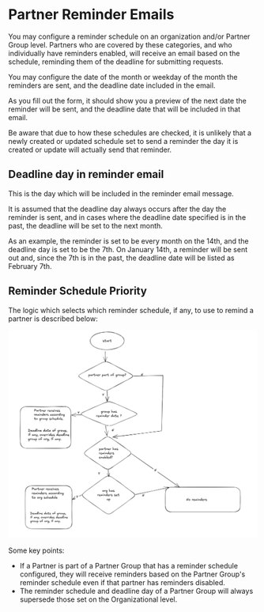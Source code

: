 # Partner Reminder Emails 
You may configure a reminder schedule on an organization and/or Partner Group level. Partners who are covered by these categories, and who individually have reminders enabled, will receive an email based on the schedule, reminding them of the deadline for submitting requests. 

You may configure the date of the month or weekday of the month the reminders are sent, and the deadline date included in the email.

As you fill out the form, it should show you a preview of the next date the reminder will be sent, and the deadline date that will be included in that email.

Be aware that due to how these schedules are checked, it is unlikely that a newly created or updated schedule set to send a reminder the day it is created or update will actually send that reminder.

## Deadline day in reminder email
This is the day which will be included in the reminder email message.

It is assumed that the deadline day always occurs after the day the reminder is sent, and in cases where the deadline date specified is in the past, the deadline will be set to the next month.

As an example, the reminder is set to be every month on the 14th, and the deadline day is set to be the 7th. On January 14th, a reminder will be sent out and, since the 7th is in the past, the deadline date will be listed as February 7th.

## Reminder Schedule Priority
The logic which selects which reminder schedule, if any, to use to remind a partner is described below:

![](images/partners/partners_reminder_flowchart.png)

Some key points:
- If a Partner is part of a Partner Group that has a reminder schedule configured, they will receive reminders based on the Partner Group's reminder schedule even if that partner has reminders disabled.
- The reminder schedule and deadline day of a Partner Group will always supersede those set on the Organizational level.